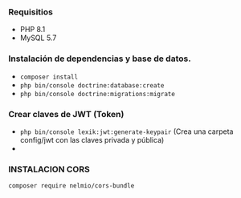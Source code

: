 ### Requisitios

- PHP 8.1
- MySQL 5.7

### Instalación de dependencias y base de datos.

- `composer install`
- `php bin/console doctrine:database:create`
- `php bin/console doctrine:migrations:migrate`

### Crear claves de JWT (Token)

- `php bin/console lexik:jwt:generate-keypair` (Crea una carpeta config/jwt con las claves privada y pública)
- 

### INSTALACION CORS
`composer require nelmio/cors-bundle`